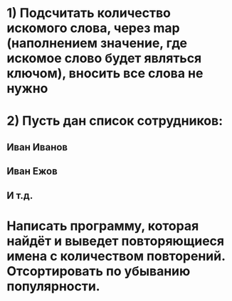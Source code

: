 # 1) Подсчитать количество искомого слова, через map (наполнением значение, где искомое слово будет являться ключом), вносить все слова не нужно


# 2) Пусть дан список сотрудников:

## Иван Иванов

## Иван Ежов

## И т.д.

# Написать программу, которая найдёт и выведет повторяющиеся имена с количеством повторений. Отсортировать по убыванию популярности.
